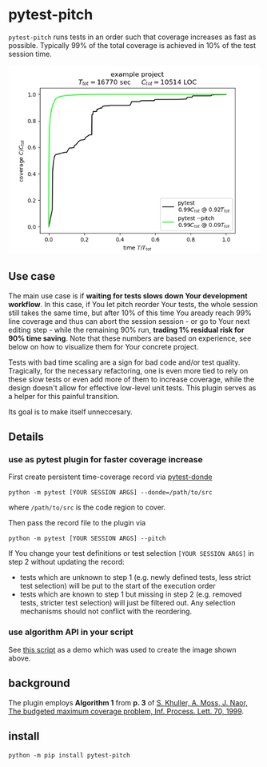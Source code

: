 # pytest-pitch

`pytest-pitch` runs tests in an order such that coverage increases as fast as possible. Typically 99% of the total coverage is achieved in 10% of the test session time.

![example](https://github.com/mikamove/pytest-pitch/blob/main/example.png)

## Use case

The main use case is if **waiting for tests slows down Your development workflow**. In this case, if You let pitch reorder Your tests,
the whole session still takes the same time, but after 10% of this time You aready reach 99% line coverage
and thus can abort the session session - or go to Your next editing step - while the remaining 90% run,
**trading 1% residual risk for 90% time saving**.
Note that these numbers are based on experience, see below on how to visualize them for Your concrete project.

Tests with bad time scaling are a sign for bad code and/or test quality.
Tragically, for the necessary refactoring, one is even more tied to rely on these slow tests or even add more of them to increase coverage,
while the design doesn't allow for effective low-level unit tests.
This plugin serves as a helper for this painful transition. 

Its goal is to make itself unneccesary.

## Details

### use as pytest plugin for faster coverage increase

First create persistent time-coverage record via [pytest-donde](https://github.com/mikamove/pytest-donde)
```shell
python -m pytest [YOUR SESSION ARGS] --donde=/path/to/src
```
where `/path/to/src` is the code region to cover.

Then pass the record file to the plugin via
```shell
python -m pytest [YOUR SESSION ARGS] --pitch
```

If You change your test definitions or test selection `[YOUR SESSION ARGS]`
in step 2 without updating the record:
- tests which are unknown to step 1 (e.g. newly defined tests, less strict test selection)
  will be put to the start of the execution order
- tests which are known to step 1 but missing in step 2 (e.g. removed tests, stricter test selection) will just be filtered out. Any selection mechanisms should not conflict with the reordering.

### use algorithm API in your script

See [this script](https://github.com/mikamove/pytest-pitch/blob/main/scripts/benchmark_vs_project.py) as a demo which was used to create the image shown above.

## background

The plugin employs **Algorithm 1** from **p. 3** of
[S. Khuller, A. Moss, J. Naor, The budgeted maximum coverage problem, Inf. Process. Lett. 70, 1999](https://doi.org/10.1016/S0020-0190(99)00031-9).

## install

```shell
python -m pip install pytest-pitch
```
